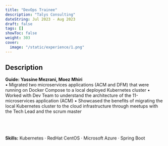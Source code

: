 ```yaml
---
title: "DevOps Trainee"
description: "Talys Consulting"
dateString: Jul 2023 - Aug 2023
draft: false
tags: []
showToc: false
weight: 303
cover:
  image: "/static/experience/1.png"
---
```


## Description

**Guide:** **Yassine Mezrani, Moez Mhiri**
<br>
• Migrated two microservices applications (ACM and DFM) that were running on Docker Compose to a local deployed Kubernetes cluster
• Worked with Dev Team to understand the architecture of the 11-microservices application (ACM)
• Showcased the benefits of migrating the local Kubernetes cluster to the cloud infrastructure through meetups with the Tech Lead and the scrum master
<br>
<br>
<br>
<br>
<br>
**Skills:** Kubernetes · RedHat CentOS · Microsoft Azure · Spring Boot
